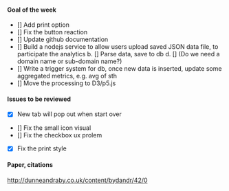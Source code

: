 #### Goal of the week
- [] Add print option
- [] Fix the button reaction
- [] Update github documentation
- [] Build a nodejs service to allow users upload saved JSON data file, to participate the analytics
    b. [] Parse data, save to db
    d. [] (Do we need a domain name or sub-domain name?)
- [] Write a trigger system for db, once new data is inserted, update some aggregated metrics, e.g. avg of sth
- [] Move the processing to D3/p5.js

#### Issues to be reviewed
- [x] New tab will pop out when start over
- [] Fix the small icon visual
- [] Fix the checkbox ux prolem
- [x] Fix the print style

#### Paper, citations
 http://dunneandraby.co.uk/content/bydandr/42/0 